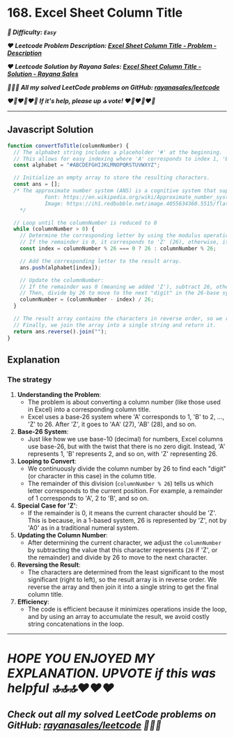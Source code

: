 # 168. Excel Sheet Column Title

**_🌱 Difficulty: `Easy`_**

**_❤️ Leetcode Problem Description: [Excel Sheet Column Title - Problem - Description](https://leetcode.com/problems/excel-sheet-column-title/description/)_**

**_❤️ Leetcode Solution by Rayana Sales: [Excel Sheet Column Title - Solution - Rayana Sales](https://leetcode.com/problems/excel-sheet-column-title/solutions/5695439/simple-beginner-friendly-javascript-solution-explanation/)_**

**_💁🏻‍♀️ All my solved LeetCode problems on GitHub: [rayanasales/leetcode](https://github.com/rayanasales/leetcode)_**

**_❤️‍🔥❤️‍🔥❤️‍🔥 If it's help, please up 🔝 vote! ❤️‍🔥❤️‍🔥❤️‍🔥_**

---

## Javascript Solution

```jsx
function convertToTitle(columnNumber) {
  // The alphabet string includes a placeholder '#' at the beginning.
  // This allows for easy indexing where 'A' corresponds to index 1, 'B' to 2, ..., 'Z' to 26.
  const alphabet = "#ABCDEFGHIJKLMNOPQRSTUVWXYZ";

  // Initialize an empty array to store the resulting characters.
  const ans = [];
  /* The approximate number system (ANS) is a cognitive system that supports the estimation of the magnitude of a group without relying on language or symbols.
		    Font: https://en.wikipedia.org/wiki/Approximate_number_system
		    Image: https://ih1.redbubble.net/image.4055634360.5515/flat,750x,075,f-pad,750x1000,f8f8f8.u1.jpg
    */

  // Loop until the columnNumber is reduced to 0
  while (columnNumber > 0) {
    // Determine the corresponding letter by using the modulus operation.
    // If the remainder is 0, it corresponds to 'Z' (26), otherwise, it's a direct mapping.
    const index = columnNumber % 26 === 0 ? 26 : columnNumber % 26;

    // Add the corresponding letter to the result array.
    ans.push(alphabet[index]);

    // Update the columnNumber:
    // If the remainder was 0 (meaning we added 'Z'), subtract 26, otherwise, subtract the remainder.
    // Then, divide by 26 to move to the next "digit" in the 26-base system.
    columnNumber = (columnNumber - index) / 26;
  }

  // The result array contains the characters in reverse order, so we reverse it.
  // Finally, we join the array into a single string and return it.
  return ans.reverse().join("");
}
```

## Explanation

### The strategy

1. **Understanding the Problem**:
   - The problem is about converting a column number (like those used in Excel) into a corresponding column title.
   - Excel uses a base-26 system where 'A' corresponds to 1, 'B' to 2, ..., 'Z' to 26. After 'Z', it goes to 'AA' (27), 'AB' (28), and so on.
2. **Base-26 System**:
   - Just like how we use base-10 (decimal) for numbers, Excel columns use base-26, but with the twist that there is no zero digit. Instead, 'A' represents 1, 'B' represents 2, and so on, with 'Z' representing 26.
3. **Looping to Convert**:
   - We continuously divide the column number by 26 to find each "digit" (or character in this case) in the column title.
   - The remainder of this division (`columnNumber % 26`) tells us which letter corresponds to the current position. For example, a remainder of 1 corresponds to 'A', 2 to 'B', and so on.
4. **Special Case for 'Z'**:
   - If the remainder is 0, it means the current character should be 'Z'. This is because, in a 1-based system, 26 is represented by 'Z', not by 'A0' as in a traditional numeral system.
5. **Updating the Column Number**:
   - After determining the current character, we adjust the `columnNumber` by subtracting the value that this character represents (`26` if 'Z', or the remainder) and divide by 26 to move to the next character.
6. **Reversing the Result**:
   - The characters are determined from the least significant to the most significant (right to left), so the result array is in reverse order. We reverse the array and then join it into a single string to get the final column title.
7. **Efficiency**:
   - The code is efficient because it minimizes operations inside the loop, and by using an array to accumulate the result, we avoid costly string concatenations in the loop.

---

# **_HOPE YOU ENJOYED MY EXPLANATION. UPVOTE if this was helpful 🔝🔝🔝❤️❤️❤️_**

## **_Check out all my solved LeetCode problems on GitHub: [rayanasales/leetcode](https://github.com/rayanasales/leetcode) 🤙😚🤘_**
